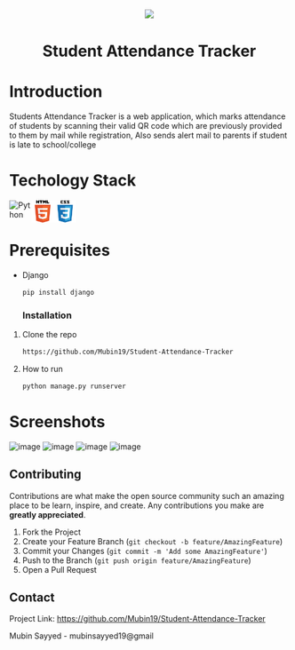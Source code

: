 <!-- # Student Attendance Tracker -->

<!-- PROJECT LOGO -->
<br />
<p align="center">
  <a href="https://github.com/Mubin19/Student-Attendance-Tracker">
   <img src=" https://www.google.com/imgres?imgurl=https%3A%2F%2Fwww.clipartmax.com%2Fpng%2Fmiddle%2F436-4361431_marks-student-icon-icon-search-engine-student-attendance-system-logo.png&tbnid=IGpBenHet7umdM&vet=12ahUKEwidg829lZmBAxVnz6ACHTw4CTwQMygPegUIARCaAQ..i&imgrefurl=https%3A%2F%2Fwww.clipartmax.com%2Fmiddle%2Fm2H7d3K9m2d3K9i8_marks-student-icon-icon-search-engine-student-attendance-system-logo%2F&docid=lKqyj4C9wpBlCM&w=840&h=449&q=attendance%20logo&hl=en&ved=2ahUKEwidg829lZmBAxVnz6ACHTw4CTwQMygPegUIARCaAQ  "/>
  </a>

  <h1 align="center"> Student Attendance Tracker </h1>

 <!-- <p align="center">
    An simple pomodoro clock to enhance your productivity!
    <br />
    <br />
    <a href="https://pomodoro-817b5.web.app/">View Demo</a>
   
  </p>   -->
</p>


# Introduction

Students Attendance Tracker is a web application, which marks attendance of students by scanning their valid QR
code which are previously provided to them by mail while registration, Also sends alert mail to parents if student is
late to school/college


# Techology Stack

<img align="left" alt="Python" width="40px" src="https://upload.wikimedia.org/wikipedia/commons/thumb/c/c3/Python-logo-notext.svg/1200px-Python-logo-notext.svg.png" />
<img align="left" alt="HTML5" width="40px" src="https://raw.githubusercontent.com/github/explore/80688e429a7d4ef2fca1e82350fe8e3517d3494d/topics/html/html.png" />
<img align="left" alt="CSS3" width="40px" src="https://raw.githubusercontent.com/github/explore/80688e429a7d4ef2fca1e82350fe8e3517d3494d/topics/css/css.png" />
<!--<img align="left" alt="SQLite"width="40px" src="https://www.google.com/imgres?imgurl=http%3A%2F%2Fwww.codebind.com%2Fwp-content%2Fuploads%2F2016%2F09%2FSQLite-623x381.jpg&tbnid=07UUPOy1zFfmaM&vet=12ahUKEwiWwe3sk5mBAxVKmmMGHSjdA18QMygLegQIARBl..i&imgrefurl=http%3A%2F%2Fwww.codebind.com%2Fsqlite%2Fhow-to-install-sqlite-on%2F&docid=JO5ThqiNm5tFfM&w=623&h=381&q=logo%20sqlite&hl=en&ved=2ahUKEwiWwe3sk5mBAxVKmmMGHSjdA18QMygLegQIARBl" />-->





<br>
<br>

# Prerequisites

* Django
  ```sh
  pip install django
  ```
  
  ### Installation

1. Clone the repo
   ```sh
   https://github.com/Mubin19/Student-Attendance-Tracker
   ```
2. How to run
   ```sh
   python manage.py runserver
   ```
# Screenshots

![image](https://github.com/Mubin19/Student-Attendance-Tracker/assets/84974315/6c35f629-c82a-472e-9d26-ea08f62dffa4)
![image](https://github.com/Mubin19/Student-Attendance-Tracker/assets/84974315/92f83fd4-5de9-42a8-96e4-3bad8d534c48)
![image](https://github.com/Mubin19/Student-Attendance-Tracker/assets/84974315/6e9298b8-b511-41bf-9e09-c7bb78a81211)
![image](https://github.com/Mubin19/Student-Attendance-Tracker/assets/84974315/18789646-0df6-402e-a524-ed386f10d675)


   
## Contributing

Contributions are what make the open source community such an amazing place to be learn, inspire, and create. Any contributions you make are **greatly appreciated**.

1. Fork the Project
2. Create your Feature Branch (`git checkout -b feature/AmazingFeature`)
3. Commit your Changes (`git commit -m 'Add some AmazingFeature'`)
4. Push to the Branch (`git push origin feature/AmazingFeature`)
5. Open a Pull Request

## Contact

Project Link:    https://github.com/Mubin19/Student-Attendance-Tracker

Mubin Sayyed - mubinsayyed19@gmail

